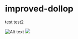 # improved-dollop
test test2

![Alt text](https://github.com/simplyandrew/improved-dollop/blob/master/fonts/icomoon.svg)
<img src="https://github.com/simplyandrew/improved-dollop/blob/master/fonts/icomoon.svg">
